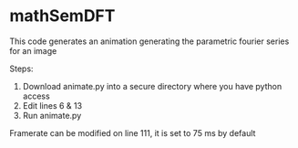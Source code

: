 # mathSemDFT

This code generates an animation generating the parametric fourier series for an image

Steps:
1. Download animate.py into a secure directory where you have python access
2. Edit lines 6 & 13
4. Run animate.py

Framerate can be modified on line 111, it is set to 75 ms by default
